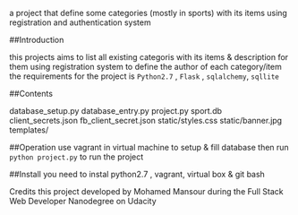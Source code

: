 a project that define some categories (mostly in sports) with its items using registration and authentication system

##Introduction

this projects aims to list all existing categoris with its items & description for them using registration system to define the author of each category/item
the requirements for the project is `Python2.7` ,  `Flask` , `sqlalchemy`, `sqllite` 

##Contents

database_setup.py
database_entry.py
project.py
sport.db
client_secrets.json
fb_client_secret.json
static/styles.css
static/banner.jpg
templates/

##Operation use vagrant in virtual machine to setup & fill database then run `python project.py` to run the project

##Install
you need to instal python2.7 , vagrant, virtual box & git bash

Credits
this project developed by Mohamed Mansour during the Full Stack Web Developer Nanodegree on Udacity